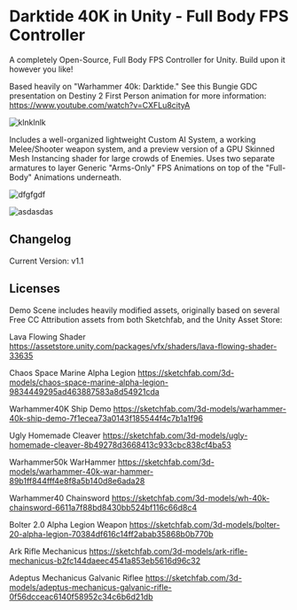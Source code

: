 # Darktide 40K in Unity - Full Body FPS Controller
A completely Open-Source, Full Body FPS Controller for Unity. Build upon it however you like!

Based heavily on "Warhammer 40k: Darktide." See this Bungie GDC presentation on Destiny 2 First Person animation for more information:
https://www.youtube.com/watch?v=CXFLu8cityA

![klnklnlk](https://github.com/TCKingCeryn/Darktide-40K-in-Unity-FullBody-FPS-Controller/assets/128671881/5f1dbf11-b622-4ad7-b5a4-d43eb5ce7394)


Includes a well-organized lightweight Custom AI System, a working Melee/Shooter weapon system, and a preview version of a GPU Skinned Mesh Instancing shader for large crowds of Enemies. 
Uses two separate armatures to layer Generic "Arms-Only" FPS Animations on top of the "Full-Body" Animations underneath.


![dfgfgdf](https://github.com/TCKingCeryn/Full-Body-FPS-Controller/assets/128671881/8f349920-ef86-44f2-a62c-3a10b42a6bd7)

![asdasdas](https://github.com/TCKingCeryn/Darktide-40K-in-Unity-FullBody-FPS-Controller/assets/128671881/ec5f082a-a245-40de-a313-aa3034b3f835)



## Changelog
Current Version: v1.1

## Licenses
Demo Scene includes heavily modified assets, originally based on several Free CC Attribution assets from both Sketchfab, and the Unity Asset Store:

Lava Flowing Shader
https://assetstore.unity.com/packages/vfx/shaders/lava-flowing-shader-33635

Chaos Space Marine Alpha Legion
https://sketchfab.com/3d-models/chaos-space-marine-alpha-legion-9834449295ad463887583a8d54921cda

Warhammer40K Ship Demo
https://sketchfab.com/3d-models/warhammer-40k-ship-demo-7f1ecea73a0143f185544f4c7b1a1f96

Ugly Homemade Cleaver
https://sketchfab.com/3d-models/ugly-homemade-cleaver-8b49278d3668413c933cbc838cf4ba53

Warhammer50k WarHammer
https://sketchfab.com/3d-models/warhammer-40k-war-hammer-89b1ff844fff4e8f8a5b140d8e6ada28

Warhammer40 Chainsword
https://sketchfab.com/3d-models/wh-40k-chainsword-6611a7f88bd8430bb524bf116c66d8c4

Bolter 2.0 Alpha Legion Weapon
https://sketchfab.com/3d-models/bolter-20-alpha-legion-70384df616c14ff2abab35868b0b770b

Ark Rifle Mechanicus
https://sketchfab.com/3d-models/ark-rifle-mechanicus-b2fc144daeec4541a853eb5616d96c32

Adeptus Mechanicus Galvanic Riflee
https://sketchfab.com/3d-models/adeptus-mechanicus-galvanic-rifle-0f56dcceac6140f58952c34c6b6d21db
